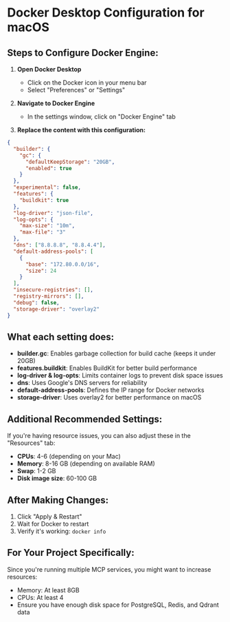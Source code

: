 # Docker Desktop Configuration for macOS

## Steps to Configure Docker Engine:

1. **Open Docker Desktop**
   - Click on the Docker icon in your menu bar
   - Select "Preferences" or "Settings"

2. **Navigate to Docker Engine**
   - In the settings window, click on "Docker Engine" tab

3. **Replace the content with this configuration:**

```json
{
  "builder": {
    "gc": {
      "defaultKeepStorage": "20GB",
      "enabled": true
    }
  },
  "experimental": false,
  "features": {
    "buildkit": true
  },
  "log-driver": "json-file",
  "log-opts": {
    "max-size": "10m",
    "max-file": "3"
  },
  "dns": ["8.8.8.8", "8.8.4.4"],
  "default-address-pools": [
    {
      "base": "172.80.0.0/16",
      "size": 24
    }
  ],
  "insecure-registries": [],
  "registry-mirrors": [],
  "debug": false,
  "storage-driver": "overlay2"
}
```

## What each setting does:

- **builder.gc**: Enables garbage collection for build cache (keeps it under 20GB)
- **features.buildkit**: Enables BuildKit for better build performance
- **log-driver & log-opts**: Limits container logs to prevent disk space issues
- **dns**: Uses Google's DNS servers for reliability
- **default-address-pools**: Defines the IP range for Docker networks
- **storage-driver**: Uses overlay2 for better performance on macOS

## Additional Recommended Settings:

If you're having resource issues, you can also adjust these in the "Resources" tab:
- **CPUs**: 4-6 (depending on your Mac)
- **Memory**: 8-16 GB (depending on available RAM)
- **Swap**: 1-2 GB
- **Disk image size**: 60-100 GB

## After Making Changes:

1. Click "Apply & Restart"
2. Wait for Docker to restart
3. Verify it's working: `docker info`

## For Your Project Specifically:

Since you're running multiple MCP services, you might want to increase resources:
- Memory: At least 8GB
- CPUs: At least 4
- Ensure you have enough disk space for PostgreSQL, Redis, and Qdrant data